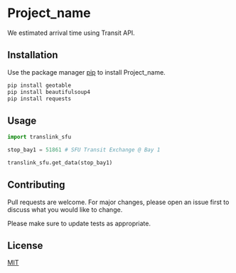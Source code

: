 # Project_name

We estimated arrival time using Transit API.

## Installation

Use the package manager [pip](https://pip.pypa.io/en/stable/) to install Project_name.

```bash
pip install geotable
pip install beautifulsoup4
pip install requests
```

## Usage

```python
import translink_sfu

stop_bay1 = 51861 # SFU Transit Exchange @ Bay 1

translink_sfu.get_data(stop_bay1)
```

## Contributing
Pull requests are welcome. For major changes, please open an issue first to discuss what you would like to change.

Please make sure to update tests as appropriate.

## License
[MIT](https://choosealicense.com/licenses/mit/)
